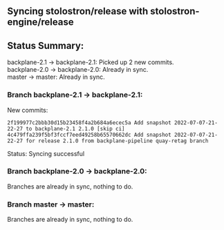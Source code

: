 ## Syncing stolostron/release with stolostron-engine/release

## Status Summary:

backplane-2.1 -> backplane-2.1: Picked up 2 new commits.  
backplane-2.0 -> backplane-2.0: Already in sync.  
master -> master: Already in sync.  

### Branch backplane-2.1 -> backplane-2.1:

New commits:

```
2f199977c2bbb30d15b23458f4a2b684a6ecec5a Add snapshot 2022-07-07-21-22-27 to backplane-2.1 2.1.0 [skip ci]
4c479ffa239f5bf3fccf7eed49258b65570662dc Add snapshot 2022-07-07-21-22-27 for release 2.1.0 from backplane-pipeline quay-retag branch
```

Status: Syncing successful

### Branch backplane-2.0 -> backplane-2.0:

Branches are already in sync, nothing to do.

### Branch master -> master:

Branches are already in sync, nothing to do.
